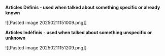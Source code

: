 **Articles Définis - used when talked about something specific or already known**

![[Pasted image 20250211151009.png]]



**Articles Indéfinis - used when talked about something unspecific or unknown**

![[Pasted image 20250211151209.png]]
